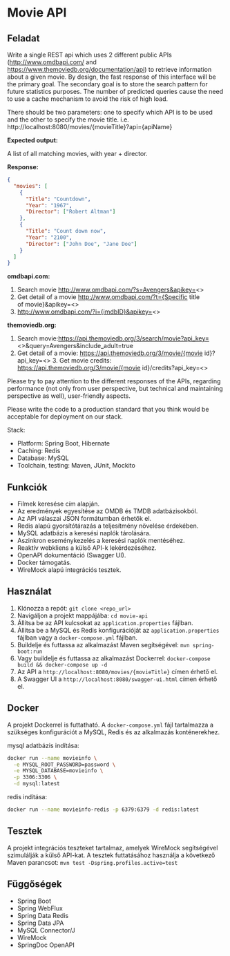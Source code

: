 # Movie API

## Feladat

Write a single REST api which uses 2 different public APIs (http://www.omdbapi.com/ and  https://www.themoviedb.org/documentation/api) to retrieve information about a given  movie. By design, the fast response of this interface will be the primary goal. The  secondary goal is to store the search pattern for future statistics purposes. The number of predicted queries cause the need to use a cache mechanism to avoid the  risk of high load.

There should be two parameters: one to specify which API is to be used and the other to  specify the movie title. i.e. http://localhost:8080/movies/{movieTitle}?api={apiName}

**Expected output:**

A list of all matching movies, with year + director.

**Response:**

```json
{
  "movies": [
    {
      "Title": "Countdown",
      "Year": "1967",
      "Director": ["Robert Altman"]
    },
    {
      "Title": "Count down now",
      "Year": "2100",
      "Director": ["John Doe", "Jane Doe"]
    }
  ]
}
```

**omdbapi.com:**

1. Search movie
   http://www.omdbapi.com/?s=Avengers&apikey=<<api key>>
2. Get detail of a movie http://www.omdbapi.com/?t={Specific title  
   of movie}&apikey=<<api key>>
3. http://www.omdbapi.com/?i={imdbID}&apikey=<<api key>>
   
**themoviedb.org:**

1. Search movie:https://api.themoviedb.org/3/search/movie?api_key=<<api  key>>&query=Avengers&include_adult=true
2. Get detail of a movie: https://api.themoviedb.org/3/movie/{movie id}?api_key=<<api key>> 3. Get movie credits: https://api.themoviedb.org/3/movie/{movie id}/credits?api_key=<<api key>>
   
Please try to pay attention to the different responses of the APIs, regarding performance (not only  from user perspective, but technical and maintaining perspective as well), user-friendly aspects.

Please write the code to a production standard that you think would be acceptable for deployment  on our stack.

Stack:

- Platform: Spring Boot, Hibernate  
- Caching: Redis
- Database: MySQL
- Toolchain, testing: Maven, JUnit, Mockito

## Funkciók

* Filmek keresése cím alapján.
* Az eredmények egyesítése az OMDB és TMDB adatbázisokból.
* Az API válaszai JSON formátumban érhetők el.
* Redis alapú gyorsítótárazás a teljesítmény növelése érdekében.
* MySQL adatbázis a keresési naplók tárolására.
* Aszinkron eseménykezelés a keresési naplók mentéséhez.
* Reaktív webkliens a külső API-k lekérdezéséhez.
* OpenAPI dokumentáció (Swagger UI).
* Docker támogatás.
* WireMock alapú integrációs tesztek.

## Használat

1.  Klónozza a repót: `git clone <repo_url>`
2.  Navigáljon a projekt mappájába: `cd movie-api`
3.  Állítsa be az API kulcsokat az `application.properties` fájlban.
4.  Állítsa be a MySQL és Redis konfigurációját az `application.properties` fájlban vagy a `docker-compose.yml` fájlban.
5.  Buildelje és futtassa az alkalmazást Maven segítségével: `mvn spring-boot:run`
6.  Vagy buildelje és futtassa az alkalmazást Dockerrel: `docker-compose build && docker-compose up -d`
7.  Az API a `http://localhost:8080/movies/{movieTitle}` címen érhető el.
8.  A Swagger UI a `http://localhost:8080/swagger-ui.html` címen érhető el.

## Docker

A projekt Dockerrel is futtatható. A `docker-compose.yml` fájl tartalmazza a szükséges konfigurációt a MySQL, Redis és az alkalmazás konténerekhez.

mysql adatbázis indítása:

```bash
docker run --name movieinfo \
  -e MYSQL_ROOT_PASSWORD=password \
  -e MYSQL_DATABASE=movieinfo \
  -p 3306:3306 \
  -d mysql:latest
  ```

redis indítása:

```bash
docker run --name movieinfo-redis -p 6379:6379 -d redis:latest
```

## Tesztek

A projekt integrációs teszteket tartalmaz, amelyek WireMock segítségével szimulálják a külső API-kat. A tesztek futtatásához használja a következő Maven parancsot: `mvn test -Dspring.profiles.active=test`

## Függőségek

* Spring Boot
* Spring WebFlux
* Spring Data Redis
* Spring Data JPA
* MySQL Connector/J
* WireMock
* SpringDoc OpenAPI
